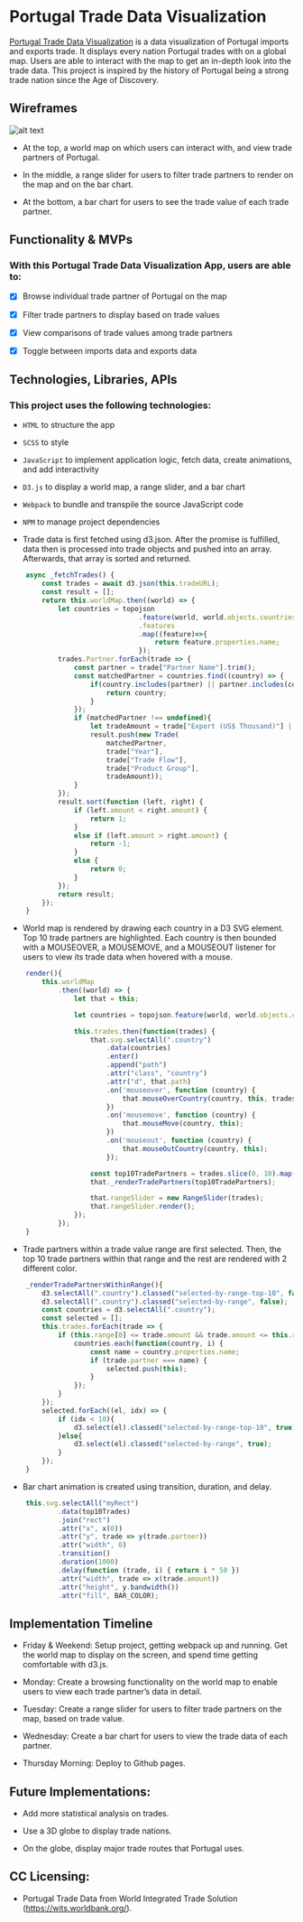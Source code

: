 # Portugal Trade Data Visualization

[Portugal Trade Data Visualization](https://qyhappacademy.github.io/portugal_trade_data_visualization/) is a data visualization of Portugal imports and exports trade. It displays every nation Portugal trades with on a global map. Users are able to interact with the map to get an in-depth look into the trade data. This project is inspired by the history of Portugal being a strong trade nation since the Age of Discovery.


## <a name="wireframes"></a> Wireframes

![alt text](https://github.com/qyhAppAcademy/portugal_trade_data_visualization/blob/main/wireframe.png)

* At the top, a world map on which users can interact with, and view trade partners of Portugal.

* In the middle, a range slider for users to filter trade partners to render on the map and on the bar chart.

* At the bottom, a bar chart for users to see the trade value of each trade partner.


## <a name="functionality"></a> Functionality & MVPs

### With this Portugal Trade Data Visualization App, users are able to:

- [x] Browse individual trade partner of Portugal on the map

- [x] Filter trade partners to display based on trade values

- [x] View comparisons of trade values among trade partners

- [x] Toggle between imports data and exports data


## <a name="technologies"></a> Technologies, Libraries, APIs

### This project uses the following technologies:

* `HTML` to structure the app

* `SCSS` to style

* `JavaScript` to implement application logic, fetch data, create animations, and add interactivity

* `D3.js` to display a world map, a range slider, and a bar chart

* `Webpack` to bundle and transpile the source JavaScript code

* `NPM` to manage project dependencies

* Trade data is first fetched using d3.json. After the promise is fulfilled, data then is processed into trade objects and pushed into an array. Afterwards, that array is sorted and returned.

```js
    async _fetchTrades() {
        const trades = await d3.json(this.tradeURL);
        const result = [];
        return this.worldMap.then((world) => {
            let countries = topojson
                                .feature(world, world.objects.countries)
                                .features
                                .map((feature)=>{
                                    return feature.properties.name;
                                });
            trades.Partner.forEach(trade => {
                const partner = trade["Partner Name"].trim();
                const matchedPartner = countries.find((country) => {
                    if(country.includes(partner) || partner.includes(country)){
                        return country;
                    }
                });
                if (matchedPartner !== undefined){
                    let tradeAmount = trade["Export (US$ Thousand)"] || trade["Import (US$ Thousand)"];
                    result.push(new Trade(
                        matchedPartner,
                        trade["Year"],
                        trade["Trade Flow"],
                        trade["Product Group"],
                        tradeAmount));
                }
            });
            result.sort(function (left, right) {
                if (left.amount < right.amount) {
                    return 1;
                }
                else if (left.amount > right.amount) {
                    return -1;
                }
                else {
                    return 0;
                }
            });
            return result;
        });
    }
```

* World map is rendered by drawing each country in a D3 SVG element. Top 10 trade partners are highlighted. Each country is then bounded with a MOUSEOVER, a MOUSEMOVE, and a MOUSEOUT listener for users to view its trade data when hovered with a mouse.

```js
    render(){
        this.worldMap
            .then((world) => {
                let that = this;

                let countries = topojson.feature(world, world.objects.countries).features;

                this.trades.then(function(trades) {
                    that.svg.selectAll(".country")
                        .data(countries)
                        .enter()
                        .append("path")
                        .attr("class", "country")
                        .attr("d", that.path)
                        .on('mouseover', function (country) {
                            that.mouseOverCountry(country, this, trades);
                        })
                        .on('mousemove', function (country) {
                            that.mouseMove(country, this);
                        })
                        .on('mouseout', function (country) {
                            that.mouseOutCountry(country, this);
                        });

                    const top10TradePartners = trades.slice(0, 10).map(trade => trade.partner);
                    that._renderTradePartners(top10TradePartners);

                    that.rangeSlider = new RangeSlider(trades);
                    that.rangeSlider.render();
                });
            });
    }
```

* Trade partners within a trade value range are first selected. Then, the top 10 trade partners within that range and the rest are rendered with 2 different color.

```js
    _renderTradePartnersWithinRange(){
        d3.selectAll(".country").classed("selected-by-range-top-10", false);
        d3.selectAll(".country").classed("selected-by-range", false);
        const countries = d3.selectAll(".country");
        const selected = [];
        this.trades.forEach(trade => {
            if (this.range[0] <= trade.amount && trade.amount <= this.range[1]) {
                countries.each(function(country, i) {
                    const name = country.properties.name;
                    if (trade.partner === name) {
                        selected.push(this);
                    }
                });
            }
        });
        selected.forEach((el, idx) => {
            if (idx < 10){
                d3.select(el).classed("selected-by-range-top-10", true);
            }else{
                d3.select(el).classed("selected-by-range", true);
            }
        });
    }
```

* Bar chart animation is created using transition, duration, and delay.

```js
    this.svg.selectAll("myRect")
            .data(top10Trades)
            .join("rect")
            .attr("x", x(0))
            .attr("y", trade => y(trade.partner))
            .attr("width", 0)
            .transition()
            .duration(1000)
            .delay(function (trade, i) { return i * 50 })
            .attr("width", trade => x(trade.amount))
            .attr("height", y.bandwidth())
            .attr("fill", BAR_COLOR);
```

## <a name="implementation-timeline"></a> Implementation Timeline

* Friday & Weekend: Setup project, getting webpack up and running. Get the world map to display on the screen, and spend time getting comfortable with d3.js.

* Monday: Create a browsing functionality on the world map to enable users to view each trade partner’s data in detail.

* Tuesday: Create a range slider for users to filter trade partners on the map, based on trade value.

* Wednesday: Create a bar chart for users to view the trade data of each partner.

* Thursday Morning: Deploy to Github pages.


## <a name="future-implementations"></a> Future Implementations:

* Add more statistical analysis on trades.

* Use a 3D globe to display trade nations.

* On the globe, display major trade routes that Portugal uses.


## <a name="licensing"></a> CC Licensing:

* Portugal Trade Data from World Integrated Trade Solution (https://wits.worldbank.org/).